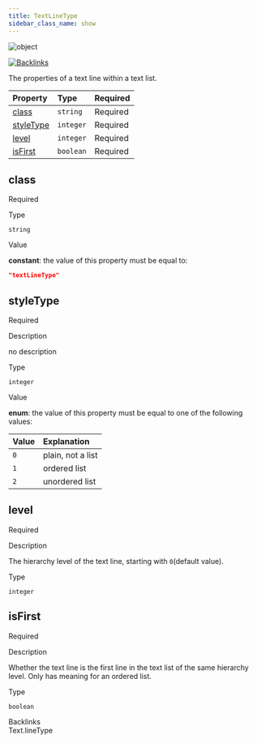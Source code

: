 ```yaml
---
title: TextLineType
sidebar_class_name: show
---
```


<div className="section-badges">

<div><img alt="object" src="https://img.shields.io/badge/object-object?label=Type" /></div>

<a href="#backlinks"><img alt="Backlinks" src="https://img.shields.io/badge/1-Backlinks?label=Backlinks&color=%230ea5e9" /></a>

</div>

The properties of a text line within a text list.

<div className="property-preview">

<div className="property-table">

| Property                | Type      | Required                                            |
| :---------------------- | :-------- | :-------------------------------------------------- |
| [class](#class)         | `string`  | <span className="property-required">Required</span> |
| [styleType](#styletype) | `integer` | <span className="property-required">Required</span> |
| [level](#level)         | `integer` | <span className="property-required">Required</span> |
| [isFirst](#isfirst)     | `boolean` | <span className="property-required">Required</span> |

</div>

</div>

<div className="property">

<div className="property-heading">

## class

<span className="property-required">Required</span>

</div>

<div className="property-item">

Type

`string`

</div>

<div className="property-item">

Value

<div className="value-description">

**constant**: the value of this property must be equal to:

```json
"textLineType"
```

</div>

</div>

</div>

<div className="property">

<div className="property-heading">

## styleType

<span className="property-required">Required</span>

</div>

<div className="property-item">

Description

no description

</div>

<div className="property-item">

Type

`integer`

</div>

<div className="property-item">

Value

<div className="value-description">

**enum**: the value of this property must be equal to one of the following values:

| Value | Explanation                                               |
| :---- | :-------------------------------------------------------- |
| `0`   | <div className="enum-description">plain, not a list</div> |
| `1`   | <div className="enum-description">ordered list</div>      |
| `2`   | <div className="enum-description">unordered list</div>    |

</div>

</div>

</div>

<div className="property">

<div className="property-heading">

## level

<span className="property-required">Required</span>

</div>

<div className="property-item">

Description

The hierarchy level of the text line, starting with `0`(default value).

</div>

<div className="property-item">

Type

`integer`

</div>

</div>

<div className="property">

<div className="property-heading">

## isFirst

<span className="property-required">Required</span>

</div>

<div className="property-item">

Description

Whether the text line is the first line in the text list of the same hierarchy level.
Only has meaning for an ordered list.

</div>

<div className="property-item">

Type

`boolean`

</div>

</div>

<div id="backlinks" className="section-backlinks">

<div className="backlinks-title">Backlinks</div>

<div className="backlink">
      <Link to='/specs/vectorgraphics/text#linetype'>Text.lineType</Link>
      </div>

</div>
